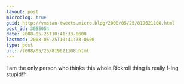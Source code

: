 ```yaml
---
layout: post
microblog: true
guid: http://vmstan-tweets.micro.blog/2008/05/25/819621108.html
post_id: 3055054
date: 2008-05-25T10:41:33-0600
lastmod: 2008-05-25T10:41:33-0600
type: post
url: /2008/05/25/819621108.html
---
```

I am the only person who thinks this whole Rickroll thing is really f-ing stupid!?
